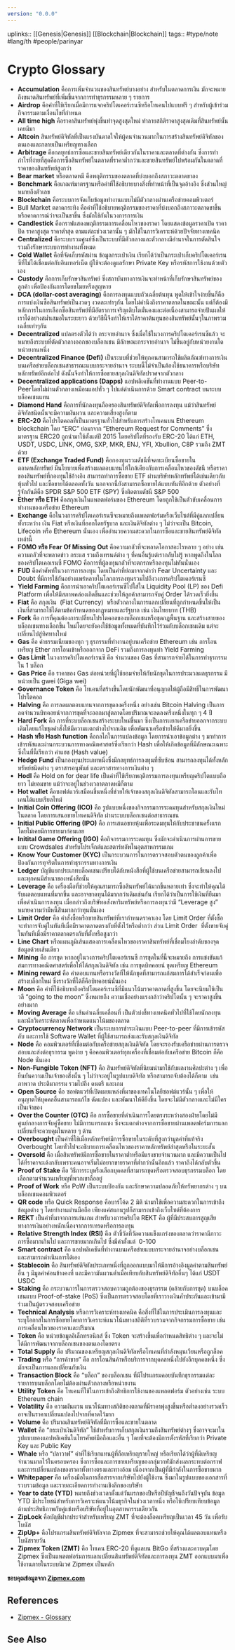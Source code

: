 ```yaml
---
version: "0.0.0"
---
```

uplinks:: [[Genesis|Genesis]] [[Blockchain|Blockchain]]
tags:: #type/note #lang/th #people/parinyar 
# Crypto Glossary
- **Accumulation** คือการเพิ่มจำนวนของสินทรัพย์บางอย่าง สำหรับในตลาดการเงิน มักจะหมายถึงขนาดสินทรัพย์ที่เพิ่มขึ้นจากการทำธุรกรรมหลาย ๆ รายการ
- **Airdrop** คือคำที่ใช้เรียกเมื่อมีการแจกคริปโตเคอร์เรนซีหรือโทเคนไปแบบฟรี ๆ สำหรับผู้เข้าร่วมกิจกรรมตามเงื่อนไขที่กำหนด 
- **All time high** คือราคาสินทรัพย์พุ่งขึ้นทำจุดสูงสุดใหม่ ทำลายสถิติราคาสูงสุดเดิมที่สินทรัพย์นั้นเคยมีมา
- **Altcoin** สินทรัพย์ดิจิทัลที่เป็นแรงบันดาลใจให้ผู้คนจำนวนมากในการสร้างสินทรัพย์ดิจิทัลของตนเองและกลายเป็นเหรียญทางเลือก
- **Arbitrage** คือกลยุทธ์การซื้อและขายสินทรัพย์เดียวกันในราคาและตลาดที่ต่างกัน ซึ่งการทำกำไรที่ง่ายที่สุดคือการซื้อสินทรัพย์ในตลาดที่ราคาต่ำกว่าและขายสินทรัพย์ไปพร้อมกันในตลาดที่ราคาของสินทรัพย์สูงกว่า
- **Bear market** หรือตลาดหมี คือพฤติกรรมของตลาดที่บ่งบอกถึงสภาวะตลาดขาลง
- **Benchmark** คือเกณฑ์มาตรฐานหรือคำที่ใช้อธิบายบางสิ่งที่ทำหน้าที่เป็นจุดอ้างอิง ซึ่งส่วนใหญ่หมายถึงตัวเลข
- **Blockchain** คือระบบการจัดเก็บข้อมูลทำงานแบบไม่มีตัวกลางผ่านเครือข่ายคอมพิวเตอร์ 
- Bull Market ตลาดกระทิง คือคำที่ใช้อธิบายพฤติกรรมของราคาที่บ่งบอกถึงสภาวะตลาดขาขึ้น หรือคาดการณ์ว่าจะเป็นขาขึ้น ซึ่งมักใช้กันในวงการการเงิน
- **Candlestick** คือกราฟแสดงพฤติกรรมการเคลื่อนไหวของราคา โดยแสดงข้อมูลราคาเปิด ราคาปิด ราคาสูงสุด ราคาต่ำสุด ตามแต่ละช่วงเวลานั้น ๆ มักใช้ในการวิเคราะห์ด้วยปัจจัยทางเทคนิค
- **Centralized** คือระบบรวมศูนย์ซึ่งเป็นระบบที่มีตัวกลางและตัวกลางมีอำนาจในการตัดสินใจ รวมถึงรักษาระบบการทำงานทั้งหมด
- **Cold Wallet** คือที่จัดเก็บรหัสผ่าน ข้อมูลกระเป๋าเงิน เรียกได้ว่าเป็นกระเป๋าเก็บคริปโตเคอร์เรนซีที่ไม่ได้เชื่อมต่อกับอินเทอร์เน็ต ผู้ใช้จะต้องดูแลรักษา Private Key หรือรหัสการใช้งานด้วยตัวเอง 
- **Custody** คือการเก็บรักษาสินทรัพย์ ซึ่งสถาบันทางการเงินจะทำหน้าที่เก็บรักษาสินทรัพย์ของลูกค้า เพื่อป้องกันการโดยขโมยหรือสูญหาย
- **DCA (dollar-cost averaging)** คือการลงทุนแบบถัวเฉลี่ยต้นทุน พูดให้เข้าใจง่ายขึ้นก็คือการแบ่งเงินซื้อสินทรัพย์เป็นงวดๆ งวดละเท่าๆกัน โดยไม่คำนึงถึงราคาตลาดในขณะนั้น แต่ก็ต้องมีหลักการในการเลือกซื้อสินทรัพย์ที่มีอัตราการเจริญเติบโตมั่นคงและต่อเนื่องสามารถจ่ายปันผลให้เราได้อย่างสม่ำเสมอในระยะยาว ด้วยวิธีนี้จึงทำให้เราได้ราคาต้นทุนของสินทรัพย์นั้นๆในภาพรวมเฉลี่ยเท่าๆกัน
- **Decentralized** แปลตรงตัวได้ว่า กระจายอำนาจ ซึ่งเมื่อใช้ในวงการคริปโตเคอร์เรนซีแล้ว จะหมายถึงระบบที่ตัดตัวกลางออกของบล็อกเชน มีลักษณะกระจายอำนาจ ไม่ขึ้นอยู่กับหน่วยงานใดหน่วยงานหนึ่ง
- **Decentralized Finance (Defi)** เป็นระบบที่ช่วยให้ทุกคนสามารถใช้ผลิตภัณฑ์ทางการเงินบนเครือข่ายบล็อกเชนสาธารณะแบบกระจายอำนาจ ระบบนี้ไม่จำเป็นต้องใช้ธนาคารหรือบริษัทหลักทรัพย์อีกต่อไป ดังนั้นจึงทำให้การซื้อขายสกุลเงินดิจิทัลปราศจากตัวกลาง
- **Decentralized applications (Dapps)** แอปพลิเคชันที่ทำงานแบบ Peer-to-Peerโดยไม่ผ่านตัวกลางเหมือนแอปทั่ว ๆ ไปแต่ดำเนินการด้วย Smart contract บนระบบบล็อคเชนแทน
- **Diamond Hand** คือการที่นักลงทุนถือครองสินทรัพย์ดิจิทัลเพื่อการลงทุน แม้ว่าสินทรัพย์ดิจิทัลชนิดนั้นจะมีความผันผวน และความเสี่ยงสูงก็ตาม
- **ERC-20** คือโปรโตคอลที่เป็นมาตรฐานทั่วไปสำหรับการสร้างโทเคนบน Ethereum blockchain โดย “ERC” ย่อมาจาก “Ethereum Request for Comments” ซึ่งมาตรฐาน ERC20 ถูกนำมาใช้ตั้งแต่ปี 2015 โดยคริปโตที่รองรับ ERC-20 ได้แก่ ETH, USDT, USDC, LINK, OMG, SXP, MKR, ENJ, YFI, Xbullion, C8P รวมถึง ZMT ด้วย
- **ETF (Exchange Traded Fund)**  คือกองทุนรวมดัชนีที่จดทะเบียนซื้อขายในตลาดหลักทรัพย์ มีนโยบายเพื่อสร้างผลตอบแทนให้ใกล้เคียงกับการเคลื่อนไหวของดัชนี หรือราคาของสินทรัพย์ที่กองทุนใช้อ้างอิง สามารถทำการซื้อขาย ETF ผ่านบริษัทหลักทรัพย์ได้เช่นเดียวกับหุ้นทั่วไป และซื้อขายได้ตลอดทั้งวัน นอกจากนี้ยังสามารถซื้อขายได้แบบทันทีอีกด้วย ตัวอย่างที่รู้จักกันดีคือ SPDR S&P 500 ETF (SPY) ซึ่งติดตามดัชนี S&P 500
- **Ether หรือ ETH** คือสกุลเงินในแพลตฟอร์มของ Ethereum โดยถูกใช้เป็นตัวขับเคลื่อนการทำงานของเครือข่าย Ethereum 
- **Exchange** คือในวงการคริปโตเคอร์เรนซีจะหมายถึงแพลตฟอร์มหรือเว็บไซต์ที่มีคู่แลกเปลี่ยนทั้งระหว่าง เงิน Fiat หรือเงินที่ออกโดยรัฐบาล และเงินดิจิทัลต่าง ๆ ไม่ว่าจะเป็น Bitcoin, Lifecoin หรือ Ethereum นั่นเอง เพื่ออำนวยความสะดวกในการซื้อและขายสินทรัพย์ดิจิทัลเหล่านี้
- **FOMO หรือ Fear Of Missing Out** คือความกลัวที่จะพลาดโอกาสอะไรหลาย ๆ อย่าง เช่น ความกลัวที่จะพลาดข่าว กระแส รวมถึงเทรนด์ต่าง ๆ ที่คนอื่นรู้แต่เรากลับไม่รู้ หากพูดถึงในโลกของคริปโตเคอเรนซี FOMO คือการที่ผู้ลงทุนกลัวที่จะตกรถหรือลงทุนไม่ทันนั่นเอง
- **FUD** คือคำศัพท์ในวงการการลงทุน โดยเป็นคำที่ย่อมาจากคำว่า Fear Uncertainty และ Doubt ที่มีการใช้กันอย่างแพร่หลายในโลกการลงทุนรวมไปถึงวงการคริปโตเคอร์เรนซี
- **Yield Farming** คือการนำเอาคริปโตเคอร์เรนซีไปใส่ใน Liquidity Pool (LP) ของ Defi Platform เพื่อให้มีสภาพคล่องเกิดขึ้นและช่วยให้ลูกค้าสามารถจับคู่ Order ได้รวดเร็วยิ่งขึ้น
- **Fiat** คือ สกุลเงิน  (Fiat Currency)  หรือตัวกลางในการแลกเปลี่ยนที่ถูกกำหนดขึ้นให้เป็นเงินที่สามารถใช้ได้ตามข้อกำหนดของกฎหมายและรัฐบาล เช่น เงินไทยบาท (THB)
- **Fork** คือ การที่คุณต้องการเปลี่ยนโปรโตคอลของบล็อกเชนหรือชุดกฎพื้นฐาน และสร้างสายของบล็อกเชนทางเลือกขึ้น ใหม่โดยจะยังคงใช้ข้อมูลทั้งหมดที่บันทึกไว้ร่วมกับบล็อกเชนเดิม แต่จะเปลี่ยนไปสู่ทิศทางใหม่
- **Gas** คือ ค่าธรรมเนียมของทุก ๆ ธุรกรรมที่ทำงานอยู่บนเครือข่าย Ethereum เช่น การโอนเหรียญ Ether การโอนเข้าหรือออกจาก DeFi รวมถึงการลงทุนทำ Yield Farming 
- **Gas Limit** ในวงการคริปโตเคอร์เรนซี คือ จำนวนของ Gas ที่สามารถจ่ายได้ในการทำธุรกรรมใน 1 บล็อก
- **Gas Price** คือ ราคาของ Gas ต่อหน่วยที่ผู้ใช้ยอมจ่ายให้กับนักขุดในการประมวลผลธุรกรรม มีหน่วยเป็น gwei (Giga wei)
- **Governance Token** คือ โทเคนที่สร้างขึ้นโดยนักพัฒนาที่อนุญาตให้ผู้ถือมีสิทธิ์ในการพัฒนาโปรโตคอล
- **Halving** คือ การลดผลตอบแทนจากการขุดลงครึ่งหนึ่ง อย่างเช่น Bitcoin Halving เป็นการลดจำนวนบิทคอยน์จากการขุดที่จะออกมาสู่ตลาดโดยปริมาณจะลดลงครึ่งหนึ่งในทุก ๆ 4 ปี
- **Hard Fork** คือ การที่ระบบล็อกเชนสร้างระบบใหม่ขึ้นมา ซึ่งเป็นการเเยกเครือข่ายออกจากระบบเดิมโดยแก้ไขชุดคำสั่งให้มีความเเตกต่างไปจากเดิม เพื่อพัฒนาเครือข่ายให้ดีมากยิ่งขึ้น
- **Hash หรือ Hash function** คือกลไกในการแปลงข้อมูล โดยการนำเอาข้อมูลต่าง ๆ มาทำการเข้ารหัสและผ่านกระบวนการทางคณิตศาสตร์ซึ่งเรียกว่า Hash เพื่อให้เกิดข้อมูลที่มีลักษณะเฉพาะ ซึ่งในที่นี้เรียกว่า ค่าแฮช (Hash value)
- **Hedge Fund** เป็นกองทุนประเภทหนึ่งซึ่งมีกลยุทธ์การลงทุนที่ซับซ้อน สามารถลงทุนได้ทั้งหลักทรัพย์ชนิดต่าง ๆ ตราสารอนุพันธ์ และตราสารทางการเงินต่าง ๆ
- **Hodl** คือ Hold on for dear life เป็นคำที่ใช้เรียกพฤติกรรมการลงทุนเหรียญคริปโตแบบถือยาว ไม่ยอมขาย แม้ว่าจะอยู่ในช่วงเวลาตลาดหมีก็ตาม
- **Hot wallet** คือซอฟต์แวร์เสมือนชิ้นหนึ่งที่ช่วยให้เจ้าของสกุลเงินดิจิทัลสามารถโอนและรับโทเคนได้แบบเรียลไทม์
- **Initial Coin Offering (ICO)** คือ รูปแบบหนึ่งของกิจกรรมการระดมทุนสำหรับสกุลเงินใหม่ในตลาด โดยการเสนอขายโทเคนดิจิทัล ผ่านระบบบล็อกเชนต่อสาธารณชน
- **Initial Public Offering (IPO)** คือ การเสนอขายหุ้นเพื่อระดมทุนให้กับประชาชนครั้งแรก โดยไม่เคยมีการขายมาก่อนเลย
- **Initital Game Offering (IGO)** คือกิจกรรมการระดมทุน ซึ่งมักจะดำเนินการผ่านการขายแบบ Crowdsales สำหรับโปรเจ็กต์และสตาร์ทอัพในอุตสาหกรรมเกม
- **Know Your Customer (KYC)** เป็นกระบวนการในการตรวจสอบตัวตนของลูกค้าเพื่อป้องกันการทุจริตในการทำธุรกรรมทางการเงิน
- **Ledger** บัญชีแยกประเภทบล็อคเชนเปรียบได้กับหนังสือที่ผู้ใช้บนเครือข่ายสามารถเขียนลงไปและทุกคนมีสำเนาของหนังสือนั้น
- **Leverage** คือ เครื่องมือที่ช่วยให้คุณสามารถซื้อสินทรัพย์ได้มากขึ้นหลายเท่า ซึ่งจะทำให้คุณได้รับผลตอบแทนที่มากขึ้น และอาจขาดทุนได้มากกว่าเดิมเช่นกัน เรียกได้ว่าเป็นการใช้เงินที่ยืมมาเพื่อดำเนินการลงทุน เมื่อกล่าวถึงบริษัทอสังหาริมทรัพย์หรือการลงทุนว่ามี “Leverage สูง” หมายความว่ามีหนี้สินมากกว่าทุนนั่นเอง
- **Limit Order** คือ คำสั่งซื้อหรือขายสินทรัพย์ที่เรากำหนดราคาเอง โดย Limit Order ที่ตั้งซื้อ จะทำการจับคู่ในทันทีเมื่อมีราคาตลาดตรงกับที่ตั้งไว้หรือต่ำกว่า ส่วน Limit Order  ที่ตั้งขายจับคู่ในทันทีเมื่อมีราคาตลาดตรงกับที่ตั้งหรือสูงกว่า
- **Line Chart** หรือแผนภูมิเส้นแสดงการเคลื่อนไหวของราคาสินทรัพย์ที่เชื่อมโยงลำดับของจุดข้อมูลด้วยเส้นเดียว
- **Mining** คือ การขุด หากอยู่ในวงการคริปโตเคอร์เรนซี การขุดในที่นี้จะหมายถึง การแข่งขันแก้สมการทางคณิตศาสตร์เพื่อให้ได้สกุลเงินดิจิทัล เช่น การขุดบิทคอยน์ ขุดเหรียญ Ethereum
- **Mining reward** คือ ค่าตอบแทนหรือรางวัลที่ให้นักขุดที่สามารถแก้สมการได้สำเร็จก่อนเพื่อสร้างบล็อกใหม่ ซึ่งรางวัลที่ได้ก็คือบิทคอยน์นั่นเอง
- **Moon** คือ คำที่ใช้อธิบายถึงคริปโตเคอร์เรนซีที่มีแนวโน้มราคาตลาดที่สูงขึ้น โดยจะนิยมใช้เป็นวลี “going to the moon” ซึ่งหมายถึง ความเชื่ออย่างแรงกล้าว่าคริปโตนั้น ๆ จะราคาสูงขึ้นอย่างมาก
- **Moving Average** คือ เส้นค่าเฉลี่ยเคลื่อนที่ เป็นตัวบ่งชี้ทางเทคนิคทั่วไปที่ใช้โดยนักลงทุนและนักวิเคราะห์ตลาดเพื่อกำหนดแนวโน้มของตลาด
- **Cryptocurrency Network** เป็นระบบการชำระเงินแบบ Peer-to-peer ที่มีการเข้ารหัสลับ และการใช้ Software Wallet ที่ผู้ใช้สามารถส่งและรับสกุลเงินดิจิทัล
- **Node** คือ คอมพิวเตอร์ที่เชื่อมต่อกับเครือข่ายสกุลเงินดิจิทัล โดยจะรองรับเครือข่ายผ่านการตรวจสอบและส่งต่อธุรกรรม พูดง่าย ๆ คือคอมพิวเตอร์ทุกเครื่องที่เชื่อมต่อกับเครือข่าย Bitcoin ก็คือ Node นั่นเอง
- **Non-Fungible Token (NFT)** คือ สินทรัพย์ดิจิทัลที่นิยมนำมาใช้กับผลงานศิลปะต่าง ๆ เพื่อยืนยันความเป็นเจ้าของสิ่งนั้น ๆ ไม่ว่าจะอยู่ในรูปแบบดิจิทัล หรือสามารถจับต้องได้ก็ตาม  เช่น ภาพวาด ประติมากรรม รวมไปถึง ดนตรี และเกม
- **Open Source** คือ ซอฟตแวร์ที่เปิดเผยแหล่งที่มาของเทคโนโลยีซอฟต์แวร์นั้น ๆ เพื่อให้อนุญาตให้บุคคลอื่นสามารถแก้ไข ดัดแปลง และพัฒนาให้ดียิ่งขึ้น โดยจะไม่มีตัวกลางและไม่มีใครเป็นเจ้าของ
- **Over the Counter (OTC)** คือ การซื้อขายที่ดำเนินการโดยตรงระหว่างสองฝ่ายโดยไม่มีศูนย์กลางการจับคู่ซื้อขาย ไม่มีการแทรกแซง ซึ่งจะแตกต่างจากการซื้อขายผ่านเพลตฟอร์มการแลกเปลี่ยนที่จะควบคุมในหลาย ๆ ด้าน
- **Overbought** เป็นคำที่ใช้เมื่อหลักทรัพย์มีการซื้อขายในระดับที่สูงกว่ามูลค่าที่แท้จริง Overbought โดยทั่วไปจะอธิบายการเคลื่อนไหวของราคาหลักทรัพย์ล่าสุดหรือในระยะสั้น
- **Oversold** คือ เมื่อสินทรัพย์มีการซื้อขายในราคาต่ำหรือมีแรงขายจำนวนมาก และมีความเป็นไปได้ที่ราคาจะเด้งกลับเพราะคนอาจเริ่มไม่อยากขายราคาที่ต่ำกว่านั้นอีกแล้ว ราคาถึงได้กลับตัวขึ้น
- **Proof of Stake** คือ วิธีการระบุหรือเลือกบุคคลที่สามารถขุดหรือตรวจสอบธุรกรรมบล็อก โดยเลือกตามจำนวนเหรียญที่พวกเขาถืออยู่
- **Proof of Work** หรือ PoW เป็นระบบป้องกัน และรักษาความปลอดภัยให้ทรัพยากรต่าง ๆ บนบล็อกเชนคอมพิวเตอร์
- **QR code** หรือ Quick Response คือบาร์โค้ด 2 มิติ นำมาใช้เพื่อความสะดวกในการเข้าถึงข้อมูลต่าง ๆ โดยทำงานผ่านมือถือ เพียงแค่สแกนรูปก็สามารถเข้าถึงเว็บไซต์ที่ต้องการ 
- **REKT** เป็นคำที่มาจากการเล่นเกม สำหรับวงการคริปโต REKT คือ ผู้ที่มีประสบการสูญเสียทางการเงินอย่างหนักเนื่องจากการเทรดหรือการลงทุน
- **Relative Strength Index (RSI)** คือ ตัวชี้วัดที่วัดความแข็งแกร่งของตลาดว่าราคามีภาวะการซื้อมากเกินไป และการขายมากเกินไป ซึ่งมีค่าตั้งแต่  0-100 
- **Smart contract** คือ แอปพลิเคชันที่ทำงานบนเครือข่ายแบบกระจายอำนาจอย่างบล็อกเชน และสามารถดำเนินการได้เอง
- **Stablecoin** คือ สินทรัพย์ดิจิทัลประเภทหนึ่งที่ถูกออกแบบมาให้มีการอ้างอิงมูลค่าตามสินทรัพย์อื่น ๆ มีมูลค่าค่อนข้างคงที่ และมีความันผวนต่ำเมื่อเทียบกับสินทรัพย์ดิจิทัลอื่นๆ ได้แก่ USDT USDC
- **Staking** คือ กระบวนการในการตรวจสอบความถูกต้องของธุรกรรม (คล้ายกับการขุด) บนบล็อคเชนแบบ Proof-of-stake (PoS) ซึ่งเป็นการตรวจสอบโดยที่เราวางเงินค้ำประกันและเข้ามามีร่วมเป็นผู้ตรวจสอบเครือข่าย
- **Technical Analysis** หรือการวิเคราะห์ทางเทคนิค คือสิ่งที่ใช้ในการประเมินการลงทุนและระบุโอกาสในการซื้อขายโดยการวิเคราะห์แนวโน้มทางสถิติที่รวบรวมจากกิจกรรมการซื้อขาย เช่น การเคลื่อนไหวของราคาและปริมาณ
- **Token** คือ หน่วยข้อมูลอิเล็กทรอนิกส์ ซึ่ง Token จะสร้างขึ้นเพื่อกำหนดสิทธิต่าง ๆ และจะไม่ได้มีการพัฒนาจากบล็อกเชนของตนเองโดยตรง
- **Total Supply** คือ ปริมาณของเหรียญสกุลเงินดิจิทัลหรือโทเคนที่กำลังหมุนเวียนหรือถูกล็อค
- **Trading** หรือ “การค้าขาย” คือ การโอนสินค้าหรือบริการจากบุคคลหนึ่งไปยังอีกบุคคลหนึ่ง ซึ่งมักจะเป็นการแลกเปลี่ยนกับเงิน
- **Transaction Block** คือ “บล็อก” ของบล็อกเชน ที่มีโปรแกรมคอยบันทึกธุรกรรมแต่ละรายการบนบล็อกโดยไม่ต้องผ่านตัวกลางหรือหน่วยงาน
- **Utility Token** คือ โทเคนที่ใช้ในการเข้าถึงสิทธิการใช้งานของแพลตฟอร์ม ตัวอย่างเช่น ระบบ Ethereum chain
- **Volatility** คือ ความผันผวน แนวโน้มทางสถิติของตลาดที่มีราคาพุ่งสูงขึ้นหรือต่ำลงอย่างรวดเร็ว อาจเป็นราคาเปลี่ยนแปลงไปจากที่คาดไว้มาก
 - **Volume** คือ ปริมาณสินทรัพย์ดิจิทัลที่มีการซื้อและขายในตลาด
- **Wallet** คือ “กระเป๋าเงินดิจิทัล” ใช้สำหรับการเก็บสกุลเงินรวมถึงสินทรัพย์ต่างๆ ซึ่งอาจจะมาในรูปแบบของแอปพลิเคชันในโทรศัพท์มือถือและอื่น ๆ โดยที่จะต้องมีการตั้งรหัสที่เรียกว่า Private Key และ Public Key
- **Whale** หรือ “ปลาวาฬ” คำที่ใช้เรียกแทนผู้ที่ถือเหรียญรายใหญ่ หรือเรียกได้ว่าผู้ที่มีเหรียญจำนวนมากไว้ในครอบครอง ซึ่งการซื้อและการขายเหรียญของกลุ่มวาฬมักส่งผลกระทบต่อกราฟและการเปลี่ยนแปลงของราคาทั้งทางตรงและทางอ้อม เนื่องจากเป็นผู้ที่มีกำลังในการซื้อขายมาก
- **Whitepaper** คือ เครื่องมือในการสื่อสารจากบริษัทไปยังผู้ใช้งาน ซึ่งมาในรูปแบบของเอกสารที่รวบรวมข้อมูล  และรายละเอียดการทำงานเชิงลึกของบริษัท
- **Year to date (YTD)** หมายถึงช่วงเวลาตั้งแต่วันแรกของปีหรือปีบัญชีจนถึงวันปัจจุบัน ข้อมูล YTD มีประโยชน์สำหรับการวิเคราะห์แนวโน้มธุรกิจในช่วงเวลาหนึ่ง หรือใช้เปรียบเทียบข้อมูลด้านประสิทธิภาพกับคู่แข่งหรือบริษัทที่อยู่ในอุตสาหกรรมเดียวกัน
- **ZipLock** คือบัญชีฝากประจำสำหรับเหรียญ ZMT ที่จะต้องล็อคเหรียญเป็นเวลา 45 วัน เพื่อรับโบนัส
- **ZipUp+** คือโปรแกรมสินทรัพย์ดิจิทัลจาก Zipmex ที่จะสามารถช่วยให้คุณได้ผลตอบแทนหรือโบนัสรายวัน
- **Zipmex Token (ZMT)** คือ โทเคน ERC-20 ที่ดูแลบน BitGo ที่สร้างและควบคุมโดย Zipmex ซึ่งเป็นแพลตฟอร์มการแลกเปลี่ยนสินทรัพย์ดิจิทัลและการลงทุน ZMT ออกแบบมาเพื่อใช้งานภายในระบบนิเวศ Zipmex เป็นหลัก

**ขอบคุณข้อมูลจาก [Zipmex.com](https://zipmex.com/th)**

## References
- [Zipmex - Glossary](https://zipmex.com/th/glossary/)

## See Also

